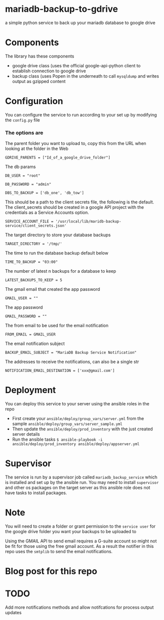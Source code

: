 # mariadb-backup-to-gdrive
a simple python service to back up your mariadb database to google drive

# Components
The library has these components
- google drive class (uses the official google-api-python client to establish connection to google drive
- backup class (uses Popen in the underneath to call `mysqldump` and writes output as gzipped content

# Configuration
You can configure the service to run according to your set up by modifying the `config.py` file
### The options are 
The parent folder you want to upload to, copy this from the URL when looking at the folder in the Web

`GDRIVE_PARENTS = ["Id_of_a_google_drive_folder"]`

The db params

`DB_USER = "root"`

`DB_PASSWORD = "admin"`

`DBS_TO_BACKUP = ['db_one', 'db_tow']`

This should be a path to the client secrets file, the following is the default.
The client_secrets should be created in a google API project with the credentials as a Service Accounts option.

`SERVICE_ACCOUNT_FILE = '/usr/local/lib/maridb-backup-service/client_secrets.json'`

The target directory to store your database backups

`TARGET_DIRECTORY = '/tmp/'`

The time to run the database backup default below

`TIME_TO_BACKUP = "03:00"`

The number of latest n backups for a database to keep

`LATEST_BACKUPS_TO_KEEP = 5`

The gmail email that created the app password

`GMAIL_USER = ""`

The app password

`GMAIL_PASSWORD = ""`

The from email to be used for the email notification

`FROM_EMAIL = GMAIL_USER`

The email notification subject

`BACKUP_EMAIL_SUBJECT = "MariaDB Backup Service Notification"`

The addresses to receive the notifications, can also be a single str

`NOTIFICATION_EMAIL_DESTINATION = ['xxx@gmail.com']`

# Deployment
You can deploy this service to your server using the ansible roles in the repo

- First create your `ansible/deploy/group_vars/server.yml` from the sample `ansible/deploy/group_vars/server_sample.yml`
- Then update the `ansible/deploy/prod_inventory` with the just created server details
- Run the ansible tasks `$ ansible-playbook -i ansible/deploy/prod_inventory ansible/deploy/appserver.yml`

# Supervisor
The service is run by a supervisor job called `mariadb_backup_service` which is installed and set up by the ansible run.
You may need to install `supervisor` and other os packages on the target server as this ansible role does not have tasks to install packages.

# Note
You will need to create a folder or grant permission to the `service user` for the google drive folder you want
your backups to be uploaded to

Using the GMAIL API to send email requires a G-suite account so might not be fit for those using the free gmail account. As a result the notifier in this repo uses the `smtplib` to send the email notifications.

# Blog post for this repo

# TODO
Add more notifications methods and allow notifcations for process output updates

